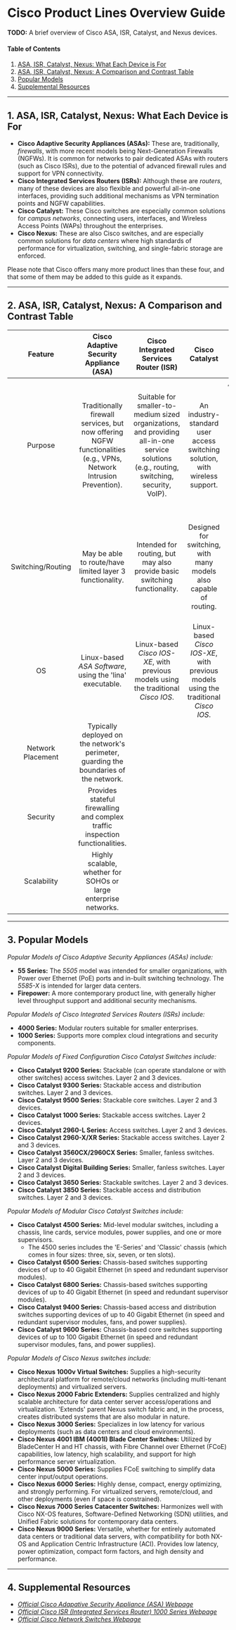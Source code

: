 # Cisco Product Lines Overview Guide

**TODO:** A brief overview of Cisco ASA, ISR, Catalyst, and Nexus devices.

#### Table of Contents

1. [ASA, ISR, Catalyst, Nexus: What Each Device is For](#uses)
2. [ASA, ISR, Catalyst, Nexus: A Comparison and Contrast Table](#table)
3. [Popular Models](#models)
4. [Supplemental Resources](#supplemental)

<hr />

## 1. <a name="uses">ASA, ISR, Catalyst, Nexus: What Each Device is For</a>

* **Cisco Adaptive Security Appliances (ASAs):** These are, traditionally, *firewalls*, with more recent models being Next-Generation Firewalls (NGFWs). It is common for networks to pair dedicated ASAs with routers (such as Cisco ISRs), due to the potential of advanced firewall rules and support for VPN connectivity.
* **Cisco Integrated Services Routers (ISRs):** Although these are *routers*, many of these devices are also flexible and powerful all-in-one interfaces, providing such additional mechanisms as VPN termination points and NGFW capabilities.
* **Cisco Catalyst:** These Cisco switches are especially common solutions for *campus networks*, connecting users, interfaces, and Wireless Access Points (WAPs) throughout the enterprises.
* **Cisco Nexus:** These are also Cisco switches, and are especially common solutions for *data centers* where high standards of performance for virtualization, switching, and single-fabric storage are enforced.

Please note that Cisco offers many more product lines than these four, and that some of them may be added to this guide as it expands.
  
<hr />

## 2. <a name="table">ASA, ISR, Catalyst, Nexus: A Comparison and Contrast Table</a>

| Feature | Cisco Adaptive Security Appliance (ASA) | Cisco Integrated Services Router (ISR) | Cisco Catalyst | Cisco Nexus |
| :-----: | :-----: | :-----: | :-----: | :-----: |
| Purpose | Traditionally firewall services, but now offering NGFW functionalities (e.g., VPNs, Network Intrusion Prevention). | Suitable for smaller-to-medium sized organizations, and providing all-in-one service solutions (e.g., routing, switching, security, VoIP). | An industry-standard user access switching solution, with wireless support. | Appropriate for large data center switching needs, with high scalability, massive storage potential, and support for complex virtualized images. |
| Switching/Routing | May be able to route/have limited layer 3 functionality. | Intended for routing, but may also provide basic switching functionality. | Designed for switching, with many models also capable of routing. | Provides high-level data center switching, with native support for Fibre Channel over Ethernet (FCoE) servicing. |
| OS | Linux-based *ASA Software*, using the 'lina' executable. | Linux-based *Cisco IOS-XE*, with previous models using the traditional *Cisco IOS*. | Linux-based *Cisco IOS-XE*, with previous models using the traditional *Cisco IOS*. | Linux-based *NX-OS*. |
| Network Placement | Typically deployed on the network's perimeter, guarding the boundaries of the network. | | |
| Security | Provides stateful firewalling and complex traffic inspection functionalities. | | |
| Scalability | Highly scalable, whether for SOHOs or large enterprise networks. | | |

<hr />

## 3. <a name="models">Popular Models</a>

*Popular Models of Cisco Adaptive Security Appliances (ASAs) include:*

* **55 Series:** The *5505* model was intended for smaller organizations, with Power over Ethernet (PoE) ports and in-built switching technology. The *5585-X* is intended for larger data centers.
* **Firepower:** A more contemporary product line, with generally higher level throughput support and additional security mechanisms.

*Popular Models of Cisco Integrated Services Routers (ISRs) include:*

* **4000 Series:** Modular routers suitable for smaller enterprises.
* **1000 Series:** Supports more complex cloud integrations and security components.

*Popular Models of Fixed Configuration Cisco Catalyst Switches include:*

* **Cisco Catalyst 9200 Series:** Stackable (can operate standalone or with other switches) access switches. Layer 2 and 3 devices.
* **Cisco Catalyst 9300 Series:** Stackable access and distribution switches. Layer 2 and 3 devices.
* **Cisco Catalyst 9500 Series:** Stackable core switches. Layer 2 and 3 devices.
* **Cisco Catalyst 1000 Series:** Stackable access switches. Layer 2 devices.
* **Cisco Catalyst 2960-L Series:** Access switches. Layer 2 and 3 devices.
* **Cisco Catalyst 2960-X/XR Series:** Stackable access switches. Layer 2 and 3 devices.
* **Cisco Catalyst 3560CX/2960CX Series:** Smaller, fanless switches. Layer 2 and 3 devices.
* **Cisco Catalyst Digital Building Series:** Smaller, fanless switches. Layer 2 and 3 devices.
* **Cisco Catalyst 3650 Series:** Stackable switches. Layer 2 and 3 devices.
* **Cisco Catalyst 3850 Series:** Stackable access and distribution switches. Layer 2 and 3 devices.

*Popular Models of Modular Cisco Catalyst Switches include:*

* **Cisco Catalyst 4500 Series:** Mid-level modular switches, including a chassis, line cards, service modules, power supplies, and one or more supervisors.
  + The 4500 series includes the 'E-Series' and 'Classic' chassis (which comes in four sizes: three, six, seven, or ten slots).
* **Cisco Catalyst 6500 Series:** Chassis-based switches supporting devices of up to 40 Gigabit Ethernet (in speed and redundant supervisor modules).
* **Cisco Catalyst 6800 Series:** Chassis-based switches supporting devices of up to 40 Gigabit Ethernet (in speed and redundant supervisor modules).
* **Cisco Catalyst 9400 Series:** Chassis-based access and distribution switches supporting devices of up to 40 Gigabit Ethernet (in speed and redundant supervisor modules, fans, and power supplies).
* **Cisco Catalyst 9600 Series:** Chassis-based core switches supporting devices of up to 100 Gigabit Ethernet (in speed and redundant supervisor modules, fans, and power supplies).

*Popular Models of Cisco Nexus switches include:*

* **Cisco Nexus 1000v Virtual Switches:** Supplies a high-security architectural platform for remote/cloud networks (including multi-tenant deployments) and virtualized servers.
* **Cisco Nexus 2000 Fabric Extenders:** Supplies centralized and highly scalable architecture for data center server access/operations and virtualization. 'Extends' parent Nexus switch fabric and, in the process, creates distributed systems that are also modular in nature.
* **Cisco Nexus 3000 Series:** Specializes in low latency for various deployments (such as data centers and cloud environments).
* **Cisco Nexus 4001 IBM (4001I) Blade Center Switches:** Utilized by BladeCenter H and HT chassis, with Fibre Channel over Ethernet (FCoE) capabilities, low latency, high scalability, and support for high performance server virtualization.
* **Cisco Nexus 5000 Series:** Supplies FCoE switching to simplify data center input/output operations.
* **Cisco Nexus 6000 Series:** Highly dense, compact, energy optimizing, and strongly performing. For virtualized servers, remote/cloud, and other deployments (even if space is constrained).
* **Cisco Nexus 7000 Series Catacenter Switches:** Harmonizes well with Cisco NX-OS features, Software-Defined Networking (SDN) utilities, and Unified Fabric solutions for contemporary data centers.
* **Cisco Nexus 9000 Series:** Versatile, whether for entirely automated data centers or traditional data servers, with compatibility for both NX-OS and Application Centric Infrastructure (ACI). Provides low latency, power optimization, compact form factors, and high density and performance.
  
<hr />

## 4. <a name="supplemental">Supplemental Resources</a>

* *[Official Cisco Adapative Security Appliance (ASA) Webpage](https://www.cisco.com/site/us/en/products/security/firewalls/adaptive-security-appliance-asa-software/index.html)*
* *[Official Cisco ISR (Integrated Services Router) 1000 Series Webpage](https://www.cisco.com/site/us/en/products/networking/sdwan-routers/1000-series-integrated-services-routers-isr/index.html)*
* *[Official Cisco Network Switches Webpage](https://www.cisco.com/site/us/en/products/networking/switches/index.html)*
